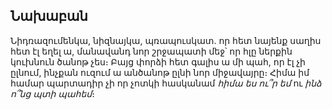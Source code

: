 ## Նախաբան

Նիդռազումենկա, նիզնայկա, պռապուսկատ․ որ հետ նայենք սաղիս հետ էլ եղել ա, մանավանդ նոր շրջապատի մեջ՝ որ հլը ներքին կուխնուն ծանոթ չես։ Բայց փորձի հետ գալիս ա մի պահ, որ էլ չի ըլնում, ինչքան ուզում ա անծանոթ ըլնի նոր միջավայրը։ Հիմա իմ համար պարտադիր չի որ չոտկի հասկանամ *հիմա ես ու՞ր եմ* ու *ինձ ո՞նց պտի պահեմ*։ 

